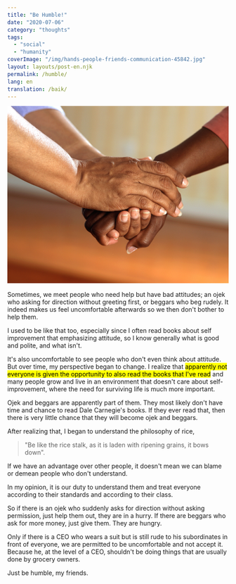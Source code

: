 ```yaml
---
title: "Be Humble!"
date: "2020-07-06"
category: "thoughts"
tags:
  - "social"
  - "humanity"
coverImage: "/img/hands-people-friends-communication-45842.jpg"
layout: layouts/post-en.njk
permalink: /humble/
lang: en
translation: /baik/
---
```


![humble](/img/hands-people-friends-communication-45842.jpg)

Sometimes, we meet people who need help but have bad attitudes; an ojek who asking for direction without greeting first, or beggars who beg rudely. It indeed makes us feel uncomfortable afterwards so we then don't bother to help them.

I used to be like that too, especially since I often read books about self improvement that emphasizing attitude, so I know generally what is good and polite, and what isn't.

It's also uncomfortable to see people who don't even think about attitude. But over time, my perspective began to change. I realize that <mark>apparently not everyone is given the opportunity to also read the books that I've read</mark> and many people grow and live in an environment that doesn't care about self-improvement, where the need for surviving life is much more important.

Ojek and beggars are apparently part of them. They most likely don't have time and chance to read Dale Carnegie's books. If they ever read that, then there is very little chance that they will become ojek and beggars.

After realizing that, I began to understand the philosophy of rice,

> "Be like the rice stalk, as it is laden with ripening grains, it bows down".

If we have an advantage over other people, it doesn't mean we can blame or demean people who don't understand.

In my opinion, it is our duty to understand them and treat everyone according to their standards and according to their class.

So if there is an ojek who suddenly asks for direction without asking permission, just help them out, they are in a hurry. If there are beggars who ask for more money, just give them. They are hungry.

Only if there is a CEO who wears a suit but is still rude to his subordinates in front of everyone, we are permitted to be uncomfortable and not accept it. Because he, at the level of a CEO, shouldn't be doing things that are usually done by grocery owners.

Just be humble, my friends.
